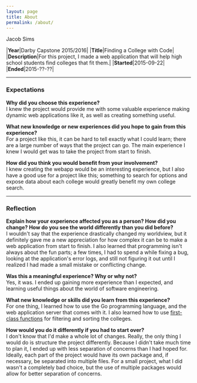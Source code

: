 ```yaml
---
layout: page
title: About
permalink: /about/
---
```


Jacob Sims

|__Year__|Darby Capstone 2015/2016|
|__Title__|Finding a College with Code|
|__Description__|For this project, I made a web application that will help high school students find colleges that fit them.|
|__Started__|2015-09-22|
|__Ended__|2015-??-??|

---

### Expectations

__Why did you choose this experience?__  
I knew the project would provide me with some valuable experience making dynamic web applications like it, as well as creating something useful.

__What new knowledge or new experiences did you hope to gain from this experience?__  
For a project like this, it can be hard to tell exactly what I could learn; there are a large number of ways that the project can go. The main experience I knew I would get was to take the project from start to finish.

__How did you think you would benefit from your involvement?__  
I knew creating the webapp would be an interesting experience, but I also have a good use for a project like this; something to search for options and expose data about each college would greatly benefit my own college search.

---

### Reflection

__Explain how your experience affected you as a person? How did you change? How do you see the world differently than you did before?__  
I wouldn't say that the experience drastically changed my worldview, but it definitely gave me a new appreciation for how complex it can be to make a web application from start to finish. I also learned that programming isn't always about the fun parts; a few times, I had to spend a while fixing a bug, looking at the application's error logs, and still not figuring it out until I realized I had made a small mistake or conflicting change.

__Was this a meaningful experience? Why or why not?__  
Yes, it was. I ended up gaining more experience than I expected, and learning useful things about the world of software engineering.

__What new knowledge or skills did you learn from this experience?__  
For one thing, I learned how to use the Go programming language, and the web application server that comes with it. I also learned how to use [first-class functions](http://jacobsims.github.io/blog/2015/10/07/first-class-functions.html) for filtering and sorting the colleges.

__How would you do it differently if you had to start over?__  
I don't know that I'd make a whole lot of changes. Really, the only thing I would do is structure the project differently. Because I didn't take much time to plan it, I ended up with less separation of concerns than I had hoped for. Ideally, each part of the project would have its own package and, if necessary, be separated into multiple files. For a small project, what I did wasn't a completely bad choice, but the use of multiple packages would allow for better separation of concerns.
